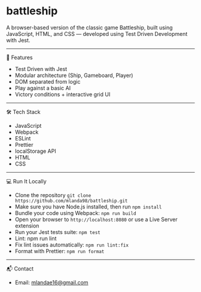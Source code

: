 # battleship

A browser-based version of the classic game Battleship, built using JavaScript, HTML, and CSS — developed using Test Driven Development with Jest.

---

📌 Features

- Test Driven with Jest
- Modular architecture (Ship, Gameboard, Player)
- DOM separated from logic
- Play against a basic AI
- Victory conditions + interactive grid UI

---

🛠️ Tech Stack

- JavaScript
- Webpack
- ESLint
- Prettier
- localStorage API
- HTML
- CSS

---

💻 Run It Locally

- Clone the repository
  `git clone https://github.com/mlanda98/battleship.git`
- Make sure you have Node.js installed, then run `npm install`
- Bundle your code using Webpack: `npm run build`
- Open your browser to `http://localhost:8080` or use a Live Server extension
- Run your Jest tests suite: `npm test`
- Lint: npm run lint
- Fix lint issues automatically: `npm run lint:fix`
- Format with Prettier: `npm run format`

---

📬 Contact

- Email: mlandae16@gmail.com

